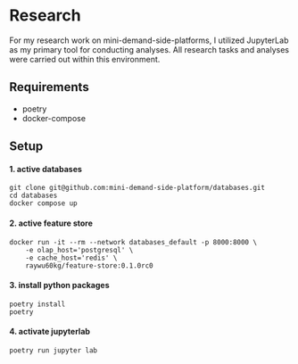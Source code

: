 # Research
For my research work on mini-demand-side-platforms, I utilized JupyterLab as my primary tool for conducting analyses. All research tasks and analyses were carried out within this environment.

## Requirements
- poetry
- docker-compose 

## Setup
#### 1. active databases 
```
git clone git@github.com:mini-demand-side-platform/databases.git
cd databases 
docker compose up
```
#### 2. active feature store
```
docker run -it --rm --network databases_default -p 8000:8000 \
	-e olap_host='postgresql' \
	-e cache_host='redis' \
	raywu60kg/feature-store:0.1.0rc0
```

#### 3. install python packages
```
poetry install
poetry 
```

#### 4. activate jupyterlab
```
poetry run jupyter lab
```

